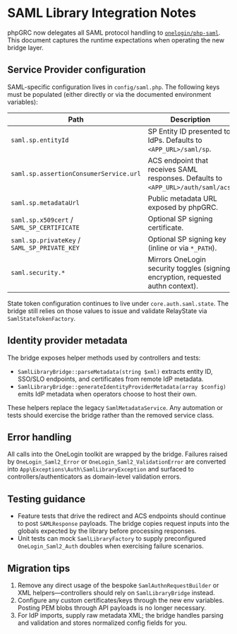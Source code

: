 # SAML Library Integration Notes

phpGRC now delegates all SAML protocol handling to [`onelogin/php-saml`](https://github.com/SAML-Toolkits/php-saml). This document captures the runtime expectations when operating the new bridge layer.

## Service Provider configuration

SAML-specific configuration lives in `config/saml.php`. The following keys must be populated (either directly or via the documented environment variables):

| Path | Description | Example env override |
| ---- | ----------- | -------------------- |
| `saml.sp.entityId` | SP Entity ID presented to IdPs. Defaults to `<APP_URL>/saml/sp`. | `SAML_SP_ENTITY_ID` |
| `saml.sp.assertionConsumerService.url` | ACS endpoint that receives SAML responses. Defaults to `<APP_URL>/auth/saml/acs`. | `SAML_SP_ACS_URL` |
| `saml.sp.metadataUrl` | Public metadata URL exposed by phpGRC. | `SAML_SP_METADATA_URL` |
| `saml.sp.x509cert` / `SAML_SP_CERTIFICATE` | Optional SP signing certificate. | `SAML_SP_CERTIFICATE` |
| `saml.sp.privateKey` / `SAML_SP_PRIVATE_KEY` | Optional SP signing key (inline or via `*_PATH`). | `SAML_SP_PRIVATE_KEY`, `SAML_SP_PRIVATE_KEY_PATH` |
| `saml.security.*` | Mirrors OneLogin security toggles (signing, encryption, requested authn context). | `SAML_SP_SIGN_REQUESTS`, `SAML_SP_WANT_ASSERTIONS_SIGNED`, etc. |

State token configuration continues to live under `core.auth.saml.state`. The bridge still relies on those values to issue and validate RelayState via `SamlStateTokenFactory`.

## Identity provider metadata

The bridge exposes helper methods used by controllers and tests:

- `SamlLibraryBridge::parseMetadata(string $xml)` extracts entity ID, SSO/SLO endpoints, and certificates from remote IdP metadata.
- `SamlLibraryBridge::generateIdentityProviderMetadata(array $config)` emits IdP metadata when operators choose to host their own.

These helpers replace the legacy `SamlMetadataService`. Any automation or tests should exercise the bridge rather than the removed service class.

## Error handling

All calls into the OneLogin toolkit are wrapped by the bridge. Failures raised by `OneLogin_Saml2_Error` or `OneLogin_Saml2_ValidationError` are converted into `App\Exceptions\Auth\SamlLibraryException` and surfaced to controllers/authenticators as domain-level validation errors.

## Testing guidance

- Feature tests that drive the redirect and ACS endpoints should continue to post `SAMLResponse` payloads. The bridge copies request inputs into the globals expected by the library before processing responses.
- Unit tests can mock `SamlLibraryFactory` to supply preconfigured `OneLogin_Saml2_Auth` doubles when exercising failure scenarios.

## Migration tips

1. Remove any direct usage of the bespoke `SamlAuthnRequestBuilder` or XML helpers—controllers should rely on `SamlLibraryBridge` instead.
2. Configure any custom certificates/keys through the new env variables. Posting PEM blobs through API payloads is no longer necessary.
3. For IdP imports, supply raw metadata XML; the bridge handles parsing and validation and stores normalized config fields for you.

